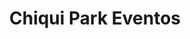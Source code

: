 ---
title: "Chiqui Park Eventos"
url: /ciudad-autonoma-de-buenos-aires/chiqui-park-eventos/
shop: Allgemein
---
